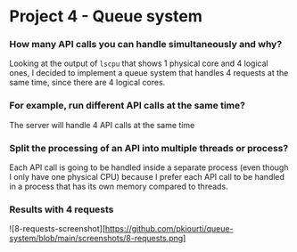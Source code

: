 # Project 4 - Queue system

### How many API calls you can handle simultaneously and why?
Looking at the output of `lscpu` that shows 1 physical core and 4 logical ones, I decided to implement a queue system that handles 4 requests at the same time, since there are 4 logical cores. 

### For example, run different API calls at the same time?
The server will handle 4 API calls at the same time

### Split the processing of an API into multiple threads or process?
Each API call is going to be handled inside a separate process (even though I only have one physical CPU) because I prefer each API call to be handled in a process that has its own memory compared to threads.

### Results with 4 requests
![8-requests-screenshot][https://github.com/pkiourti/queue-system/blob/main/screenshots/8-requests.png]
